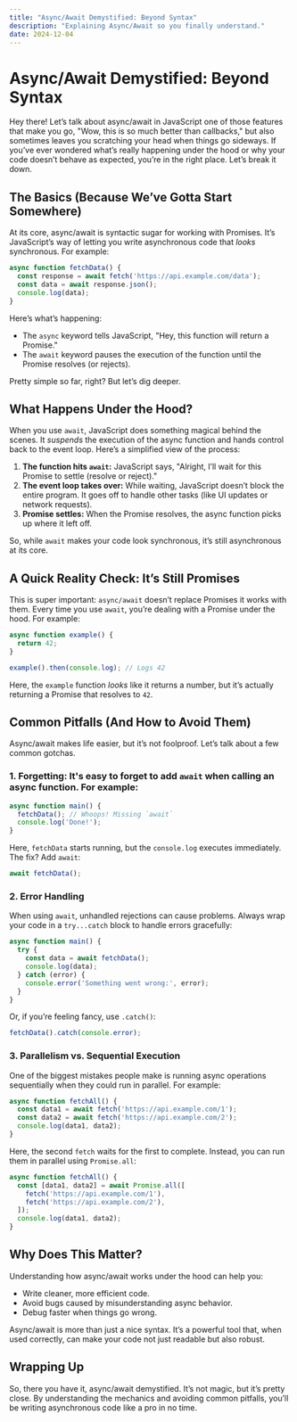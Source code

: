 ```yaml
---
title: "Async/Await Demystified: Beyond Syntax"
description: "Explaining Async/Await so you finally understand."
date: 2024-12-04
---
```


# Async/Await Demystified: Beyond Syntax

Hey there! Let’s talk about async/await in JavaScript one of those features that make you go, "Wow, this is so much better than callbacks," but also sometimes leaves you scratching your head when things go sideways. If you’ve ever wondered what’s really happening under the hood or why your code doesn’t behave as expected, you’re in the right place. Let’s break it down.

## The Basics (Because We’ve Gotta Start Somewhere)

At its core, async/await is syntactic sugar for working with Promises. It’s JavaScript’s way of letting you write asynchronous code that *looks* synchronous. For example:

```javascript
async function fetchData() {
  const response = await fetch('https://api.example.com/data');
  const data = await response.json();
  console.log(data);
}
```

Here’s what’s happening:

- The `async` keyword tells JavaScript, "Hey, this function will return a Promise."
- The `await` keyword pauses the execution of the function until the Promise resolves (or rejects).

Pretty simple so far, right? But let’s dig deeper.


## What Happens Under the Hood?

When you use `await`, JavaScript does something magical behind the scenes. It *suspends* the execution of the async function and hands control back to the event loop. Here’s a simplified view of the process:

1. **The function hits ************************************************`await`************************************************:** JavaScript says, "Alright, I’ll wait for this Promise to settle (resolve or reject)."
2. **The event loop takes over:** While waiting, JavaScript doesn’t block the entire program. It goes off to handle other tasks (like UI updates or network requests).
3. **Promise settles:** When the Promise resolves, the async function picks up where it left off.

So, while `await` makes your code look synchronous, it’s still asynchronous at its core.


## A Quick Reality Check: It’s Still Promises

This is super important: `async/await` doesn’t replace Promises it works with them. Every time you use `await`, you’re dealing with a Promise under the hood. For example:

```javascript
async function example() {
  return 42;
}

example().then(console.log); // Logs 42
```

Here, the `example` function *looks* like it returns a number, but it’s actually returning a Promise that resolves to `42`.


## Common Pitfalls (And How to Avoid Them)

Async/await makes life easier, but it’s not foolproof. Let’s talk about a few common gotchas.

### 1. **Forgetting:** It's easy to forget to add `await` when calling an async function. For example:

```javascript
async function main() {
  fetchData(); // Whoops! Missing `await`
  console.log('Done!');
}
```

Here, `fetchData` starts running, but the `console.log` executes immediately. The fix? Add `await`:

```javascript
await fetchData();
```

### 2. **Error Handling**

When using `await`, unhandled rejections can cause problems. Always wrap your code in a `try...catch` block to handle errors gracefully:

```javascript
async function main() {
  try {
    const data = await fetchData();
    console.log(data);
  } catch (error) {
    console.error('Something went wrong:', error);
  }
}
```

Or, if you’re feeling fancy, use `.catch()`:

```javascript
fetchData().catch(console.error);
```

### 3. **Parallelism vs. Sequential Execution**

One of the biggest mistakes people make is running async operations sequentially when they could run in parallel. For example:

```javascript
async function fetchAll() {
  const data1 = await fetch('https://api.example.com/1');
  const data2 = await fetch('https://api.example.com/2');
  console.log(data1, data2);
}
```

Here, the second `fetch` waits for the first to complete. Instead, you can run them in parallel using `Promise.all`:

```javascript
async function fetchAll() {
  const [data1, data2] = await Promise.all([
    fetch('https://api.example.com/1'),
    fetch('https://api.example.com/2'),
  ]);
  console.log(data1, data2);
}
```


## Why Does This Matter?

Understanding how async/await works under the hood can help you:

- Write cleaner, more efficient code.
- Avoid bugs caused by misunderstanding async behavior.
- Debug faster when things go wrong.

Async/await is more than just a nice syntax. It’s a powerful tool that, when used correctly, can make your code not just readable but also robust.


## Wrapping Up

So, there you have it, async/await demystified. It’s not magic, but it’s pretty close. By understanding the mechanics and avoiding common pitfalls, you’ll be writing asynchronous code like a pro in no time.



